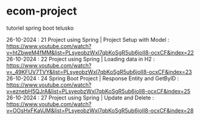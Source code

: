 # ecom-project
tutoriel spring boot telusko

26-10-2024 : 21 Project using Spring | Project Setup with Model : https://www.youtube.com/watch?v=htZbweM4fMM&list=PLsyeobzWxl7qbKoSgR5ub6jolI8-ocxCF&index=22
26-10-2024 : 22 Project using Spring | Loading data in H2 : https://www.youtube.com/watch?v=_49KFUV7TVY&list=PLsyeobzWxl7qbKoSgR5ub6jolI8-ocxCF&index=23
26-10-2024 : 24 Spring Boot Project | Response Entity and GetByID : https://www.youtube.com/watch?v=eznebH5QJrA&list=PLsyeobzWxl7qbKoSgR5ub6jolI8-ocxCF&index=25
26-10-2024 : 27 Project using Spring | Update and Delete : https://www.youtube.com/watch?v=OOsHxFKaVJM&list=PLsyeobzWxl7qbKoSgR5ub6jolI8-ocxCF&index=28
